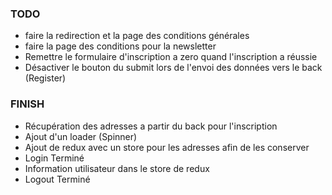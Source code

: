 ### TODO
- faire la redirection et la page des conditions générales
- faire la page des conditions pour la newsletter
- Remettre le formulaire d'inscription a zero quand l'inscription a réussie
- Désactiver le bouton du submit lors de l'envoi des données vers le back (Register)

### FINISH
- Récupération des adresses a partir du back pour l'inscription
- Ajout d'un loader (Spinner)
- Ajout de redux avec un store pour les adresses afin de les conserver
- Login Terminé
- Information utilisateur dans le store de redux
- Logout Terminé

